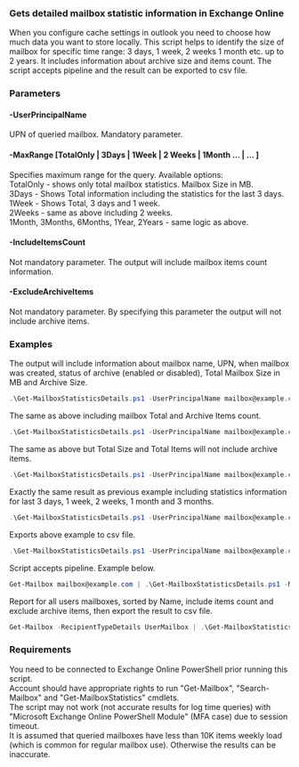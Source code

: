 ### Gets detailed mailbox statistic information in Exchange Online ###

When you configure cache settings in outlook you need to choose how much data you want to store locally. 
This script helps to identify the size of mailbox for specific time range: 3 days, 1 week, 2 weeks 1 month etc. up to 2 years.
It includes information about archive size and items count. The script accepts pipeline and the result can be exported to csv file.

### Parameters ###
#### -UserPrincipalName ####
UPN of queried mailbox. Mandatory parameter. 
#### -MaxRange [TotalOnly | 3Days | 1Week | 2 Weeks | 1Month ... | ... ] ####
Specifies maximum range for the query. Available options: <br />
TotalOnly - shows only total mailbox statistics. Mailbox Size in MB. <br />
3Days - Shows Total information including the statistics for the last 3 days. <br />
1Week - Shows Total, 3 days and 1 week. <br />
2Weeks - same as above including 2 weeks. <br />
1Month, 3Months, 6Months, 1Year, 2Years - same logic as above.
#### -IncludeItemsCount ####
Not mandatory parameter. The output will include mailbox items count information.
#### -ExcludeArchiveItems ####
Not mandatory parameter. By specifying this parameter the output will not include archive items.

### Examples ###
The output will include information about mailbox name, UPN, when mailbox was created, status of archive (enabled or disabled), Total Mailbox Size in MB and Archive Size. <br />
```powershell
.\Get-MailboxStatisticsDetails.ps1 -UserPrincipalName mailbox@example.com -MaxRange TotalOnly
```

The same as above including mailbox Total and Archive Items count. <br />
```powershell
.\Get-MailboxStatisticsDetails.ps1 -UserPrincipalName mailbox@example.com -MaxRange TotalOnly -IncludeItemsCount
```

The same as above but Total Size and Total Items will not include archive items.
```powershell
.\Get-MailboxStatisticsDetails.ps1 -UserPrincipalName mailbox@example.com -MaxRange TotalOnly -IncludeItemsCount -ExcludeArchiveItems
```
Exactly the same result as previous example including statistics information for last 3 days, 1 week, 2 weeks, 1 month and 3 months.
```powershell
.\Get-MailboxStatisticsDetails.ps1 -UserPrincipalName mailbox@example.com -MaxRange 3Months -IncludeItemsCount -ExcludeArchiveItems
```

Exports above example to csv file.
```powershell
.\Get-MailboxStatisticsDetails.ps1 -UserPrincipalName mailbox@example.com -MaxRange 3Months -IncludeItemsCount -ExcludeArchiveItems | Export-Csv filename.csv
```

Script accepts pipeline. Example below.
```powershell
Get-Mailbox mailbox@example.com | .\Get-MailboxStatisticsDetails.ps1 -MaxRange TotalOnly
```
Report for all users mailboxes, sorted by Name, include items count and exclude archive items, then export the result to csv file.
```powershell
Get-Mailbox -RecipientTypeDetails UserMailbox | .\Get-MailboxStatisticsDetails.ps1 -MaxRange TotalOnly -IncludeItemsCount -ExcludeArchiveItems | Export-Csv filename.csv
```

### Requirements ###
You need to be connected to Exchange Online PowerShell prior running this script. <br />
Account should have appropriate rights to run "Get-Mailbox", "Search-Mailbox" and "Get-MailboxStatistics" cmdlets. <br />
The script may not work (not accurate results for log time queries) with "Microsoft Exchange Online PowerShell Module" (MFA case) due to session timeout. <br />
It is assumed that queried mailboxes have less than 10K items weekly load (which is common for regular mailbox use). Otherwise the results can be inaccurate. <br />
